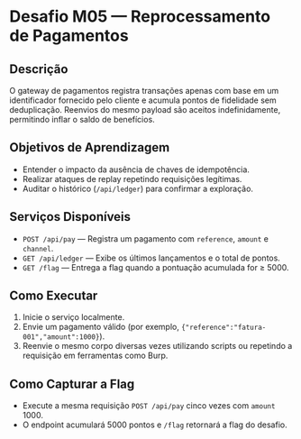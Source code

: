 # Desafio M05 — Reprocessamento de Pagamentos

## Descrição
O gateway de pagamentos registra transações apenas com base em um identificador fornecido pelo cliente e acumula pontos de fidelidade sem deduplicação. Reenvios do mesmo payload são aceitos indefinidamente, permitindo inflar o saldo de benefícios.

## Objetivos de Aprendizagem
- Entender o impacto da ausência de chaves de idempotência.
- Realizar ataques de replay repetindo requisições legítimas.
- Auditar o histórico (`/api/ledger`) para confirmar a exploração.

## Serviços Disponíveis
- `POST /api/pay` — Registra um pagamento com `reference`, `amount` e `channel`.
- `GET /api/ledger` — Exibe os últimos lançamentos e o total de pontos.
- `GET /flag` — Entrega a flag quando a pontuação acumulada for ≥ 5000.

## Como Executar
1. Inicie o serviço localmente.
2. Envie um pagamento válido (por exemplo, `{"reference":"fatura-001","amount":1000}`).
3. Reenvie o mesmo corpo diversas vezes utilizando scripts ou repetindo a requisição em ferramentas como Burp.

## Como Capturar a Flag
- Execute a mesma requisição `POST /api/pay` cinco vezes com `amount` 1000.
- O endpoint acumulará 5000 pontos e `/flag` retornará a flag do desafio.
